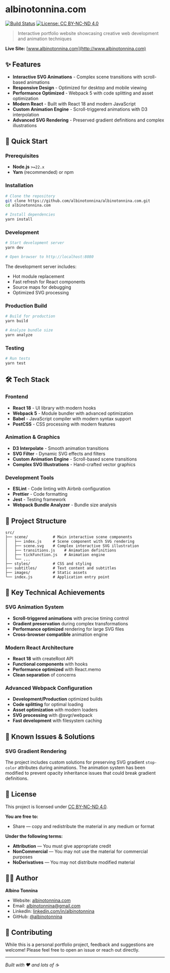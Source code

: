 # albinotonnina.com

[![Build Status](https://travis-ci.org/albinotonnina/albinotonnina.com.svg?branch=master)](https://travis-ci.org/albinotonnina/albinotonnina.com)
[![License: CC BY-NC-ND 4.0](https://img.shields.io/badge/License-CC%20BY--NC--ND%204.0-lightgrey.svg)](https://creativecommons.org/licenses/by-nc-nd/4.0/)

> Interactive portfolio website showcasing creative web development and animation techniques

**Live Site:** [www.albinotonnina.com](http://www.albinotonnina.com)

## ✨ Features

- **Interactive SVG Animations** - Complex scene transitions with scroll-based animations
- **Responsive Design** - Optimized for desktop and mobile viewing
- **Performance Optimized** - Webpack 5 with code splitting and asset optimization
- **Modern React** - Built with React 18 and modern JavaScript
- **Custom Animation Engine** - Scroll-triggered animations with D3 interpolation
- **Advanced SVG Rendering** - Preserved gradient definitions and complex illustrations

## 🚀 Quick Start

### Prerequisites

- **Node.js** `>=22.x`
- **Yarn** (recommended) or npm

### Installation

```bash
# Clone the repository
git clone https://github.com/albinotonnina/albinotonnina.com.git
cd albinotonnina.com

# Install dependencies
yarn install
```

### Development

```bash
# Start development server
yarn dev

# Open browser to http://localhost:8080
```

The development server includes:
- Hot module replacement
- Fast refresh for React components
- Source maps for debugging
- Optimized SVG processing

### Production Build

```bash
# Build for production
yarn build

# Analyze bundle size
yarn analyze
```

### Testing

```bash
# Run tests
yarn test
```

## 🛠️ Tech Stack

### Frontend
- **React 18** - UI library with modern hooks
- **Webpack 5** - Module bundler with advanced optimization
- **Babel** - JavaScript compiler with modern syntax support
- **PostCSS** - CSS processing with modern features

### Animation & Graphics
- **D3 Interpolate** - Smooth animation transitions
- **SVG Filter** - Dynamic SVG effects and filters
- **Custom Animation Engine** - Scroll-based scene transitions
- **Complex SVG Illustrations** - Hand-crafted vector graphics

### Development Tools
- **ESLint** - Code linting with Airbnb configuration
- **Prettier** - Code formatting
- **Jest** - Testing framework
- **Webpack Bundle Analyzer** - Bundle size analysis

## 📁 Project Structure

```
src/
├── scene/           # Main interactive scene components
│   ├── index.js     # Scene component with SVG rendering
│   ├── scene.svg    # Complex interactive SVG illustration
│   ├── transitions.js    # Animation definitions
│   ├── tickFunction.js   # Animation engine
│   └── ...
├── styles/          # CSS and styling
├── subtitles/       # Text content and subtitles
├── images/          # Static assets
└── index.js         # Application entry point
```

## 🎨 Key Technical Achievements

### SVG Animation System
- **Scroll-triggered animations** with precise timing control
- **Gradient preservation** during complex transformations
- **Performance optimized** rendering for large SVG files
- **Cross-browser compatible** animation engine

### Modern React Architecture
- **React 18** with createRoot API
- **Functional components** with hooks
- **Performance optimized** with React.memo
- **Clean separation** of concerns

### Advanced Webpack Configuration
- **Development/Production** optimized builds
- **Code splitting** for optimal loading
- **Asset optimization** with modern loaders
- **SVG processing** with @svgr/webpack
- **Fast development** with filesystem caching

## 🐛 Known Issues & Solutions

### SVG Gradient Rendering
The project includes custom solutions for preserving SVG gradient `stop-color` attributes during animations. The animation system has been modified to prevent opacity inheritance issues that could break gradient definitions.

## 📄 License

This project is licensed under [CC BY-NC-ND 4.0](https://creativecommons.org/licenses/by-nc-nd/4.0/).

**You are free to:**
- Share — copy and redistribute the material in any medium or format

**Under the following terms:**
- **Attribution** — You must give appropriate credit
- **NonCommercial** — You may not use the material for commercial purposes  
- **NoDerivatives** — You may not distribute modified material

## 👨‍💻 Author

**Albino Tonnina**
- Website: [albinotonnina.com](http://www.albinotonnina.com)
- Email: albinotonnina@gmail.com
- LinkedIn: [linkedin.com/in/albinotonnina](https://www.linkedin.com/in/albinotonnina/)
- GitHub: [@albinotonnina](https://github.com/albinotonnina)

## 🤝 Contributing

While this is a personal portfolio project, feedback and suggestions are welcome! Please feel free to open an issue or reach out directly.

---

*Built with ❤️ and lots of ☕*
